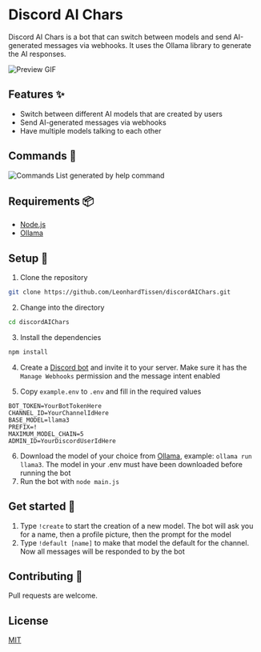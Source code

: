 # Discord AI Chars

Discord AI Chars is a bot that can switch between models and send AI-generated messages via webhooks. It uses the Ollama library to generate the AI responses.

![Preview GIF](https://s.warze.org/discordaichars.gif)

## Features ✨

- Switch between different AI models that are created by users
- Send AI-generated messages via webhooks
- Have multiple models talking to each other

## Commands 📜

![Commands List generated by help command](https://s.warze.org/discordaichars.png)

## Requirements 📦

- [Node.js](https://nodejs.org/)
- [Ollama](https://ollama.com/download)

## Setup 🔨

1. Clone the repository

```sh
git clone https://github.com/LeonhardTissen/discordAIChars.git
```

2. Change into the directory

```sh
cd discordAIChars
```

3. Install the dependencies

```sh
npm install
```

4. Create a [Discord bot](https://discord.com/developers/applications) and invite it to your server. Make sure it has the `Manage Webhooks` permission and the message intent enabled

5. Copy `example.env` to `.env` and fill in the required values

```env
BOT_TOKEN=YourBotTokenHere
CHANNEL_ID=YourChannelIdHere
BASE_MODEL=llama3
PREFIX=!
MAXIMUM_MODEL_CHAIN=5
ADMIN_ID=YourDiscordUserIdHere
```

6. Download the model of your choice from [Ollama](https://ollama.com/library), example: `ollama run llama3`. The model in your .env must have been downloaded before running the bot
7. Run the bot with `node main.js`

## Get started 🚀

1. Type `!create` to start the creation of a new model. The bot will ask you for a name, then a profile picture, then the prompt for the model
2. Type `!default [name]` to make that model the default for the channel. Now all messages will be responded to by the bot

## Contributing 🤝

Pull requests are welcome.

## License

[MIT](https://choosealicense.com/licenses/mit/)
